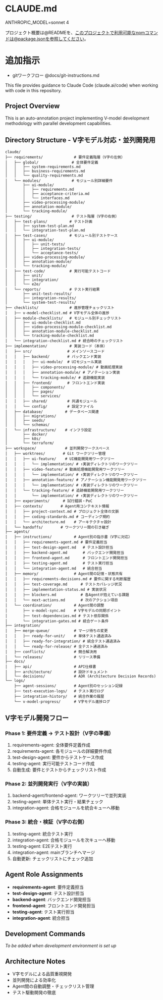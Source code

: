 # CLAUDE.md

ANTHROPIC_MODEL=sonnet 4

プロジェクト概要は@READMEを、このプロジェクトで利用可能なnpmコマンドは@package.jsonを参照してください。

# 追加指示
- gitワークフロー @docs/git-instructions.md

This file provides guidance to Claude Code (claude.ai/code) when working with code in this repository.

## Project Overview

This is an auto-annotation project implementing V-model development methodology with parallel development capabilities.

## Directory Structure - V字モデル対応・並列開発用

```
claude/
├── requirements/              # 要件定義階層（V字の左側）
│   ├── global/               # 全体要件定義
│   │   ├── system-requirements.md
│   │   ├── business-requirements.md
│   │   └── quality-requirements.md
│   └── modules/              # モジュール別詳細要件
│       ├── ui-module/
│       │   ├── requirements.md
│       │   ├── acceptance-criteria.md
│       │   └── interfaces.md
│       ├── video-processing-module/
│       ├── annotation-module/
│       └── tracking-module/
├── testing/                  # テスト階層（V字の右側）
│   ├── test-plans/          # テスト計画
│   │   ├── system-test-plan.md
│   │   └── integration-test-plan.md
│   ├── test-cases/          # モジュール別テストケース
│   │   ├── ui-module/
│   │   │   ├── unit-tests/
│   │   │   ├── integration-tests/
│   │   │   └── acceptance-tests/
│   │   ├── video-processing-module/
│   │   ├── annotation-module/
│   │   └── tracking-module/
│   ├── test-code/           # 実行可能テストコード
│   │   ├── unit/
│   │   ├── integration/
│   │   └── e2e/
│   └── reports/             # テスト実行結果
│       ├── unit-test-results/
│       ├── integration-results/
│       └── system-test-results/
├── checklists/              # 進捗管理チェックリスト
│   ├── v-model-checklist.md # V字モデル全体の進捗
│   ├── module-checklists/   # モジュール別チェックリスト
│   │   ├── ui-module-checklist.md
│   │   ├── video-processing-module-checklist.md
│   │   ├── annotation-module-checklist.md
│   │   └── tracking-module-checklist.md
│   └── integration-checklist.md # 統合時のチェックリスト
├── implementation/          # 実装コード（本体）
│   ├── src/                # メインソースコード
│   │   ├── backend/        # バックエンド実装
│   │   │   ├── ui-module/  # UIモジュール実装
│   │   │   ├── video-processing-module/ # 動画処理実装
│   │   │   ├── annotation-module/ # アノテーション実装
│   │   │   └── tracking-module/ # 追跡機能実装
│   │   ├── frontend/       # フロントエンド実装
│   │   │   ├── components/
│   │   │   ├── pages/
│   │   │   └── services/
│   │   ├── shared/         # 共通モジュール
│   │   └── config/         # 設定ファイル
│   ├── database/          # データベース関連
│   │   ├── migrations/
│   │   ├── seeds/
│   │   └── schemas/
│   └── infrastructure/    # インフラ設定
│       ├── docker/
│       ├── k8s/
│       └── terraform/
├── workspace/             # 並列開発ワークスペース
│   ├── worktrees/        # Git ワークツリー管理
│   │   ├── ui-feature/    # UI機能開発用ワークツリー
│   │   │   └── implementation/ # ↑実装ディレクトリのワークツリー
│   │   ├── video-feature/ # 動画処理機能開発用ワークツリー
│   │   │   └── implementation/ # ↑実装ディレクトリのワークツリー
│   │   ├── annotation-feature/ # アノテーション機能開発用ワークツリー
│   │   │   └── implementation/ # ↑実装ディレクトリのワークツリー
│   │   └── tracking-feature/ # 追跡機能開発用ワークツリー
│   │       └── implementation/ # ↑実装ディレクトリのワークツリー
│   ├── experiments/      # 試行錯誤・PoC
│   ├── contexts/        # Agent用コンテキスト情報
│   │   ├── project-context.md # プロジェクト全体の文脈
│   │   ├── coding-standards.md # コーディング規約
│   │   └── architecture.md    # アーキテクチャ設計
│   └── handoffs/        # ワークツリー間の引き継ぎ
├── agents/
│   ├── instructions/          # Agent別の指示書（V字に対応）
│   │   ├── requirements-agent.md # 要件定義担当
│   │   ├── test-design-agent.md   # テスト設計担当
│   │   ├── backend-agent.md       # バックエンド開発担当
│   │   ├── frontend-agent.md      # フロントエンド開発担当
│   │   ├── testing-agent.md       # テスト実行担当
│   │   └── integration-agent.md   # 統合担当
│   ├── memory/                # Agent間の記憶・状態共有
│   │   ├── requirements-decisions.md # 要件に関する判断履歴
│   │   ├── test-coverage.md      # テストカバレッジ状況
│   │   ├── implementation-status.md # 実装状況
│   │   ├── blockers.md           # 各Agentが抱えている課題
│   │   └── next-actions.md       # 次のアクション項目
│   └── coordination/          # Agent間の調整
│       ├── v-model-sync.md    # V字モデルの同期ポイント
│       ├── test-dependencies.md # テスト依存関係
│       └── integration-gates.md # 統合ゲート条件
├── integration/
│   ├── merge-queue/           # マージ待ちの変更
│   │   ├── ready-for-unit/    # 単体テスト通過済み
│   │   ├── ready-for-integration/ # 統合テスト通過済み
│   │   └── ready-for-release/ # 全テスト通過済み
│   ├── conflicts/             # 競合解決用
│   └── releases/              # リリース準備
├── docs/
│   ├── api/                   # API仕様書
│   ├── architecture/          # 設計ドキュメント
│   └── decisions/             # ADR (Architecture Decision Records)
└── logs/
    ├── agent-sessions/        # Agent別のセッション記録
    ├── test-execution-logs/   # テスト実行ログ
    ├── integration-history/   # 統合作業の履歴
    └── v-model-progress/      # V字モデル進捗ログ
```

## V字モデル開発フロー

### Phase 1: 要件定義 → テスト設計（V字の準備）
1. requirements-agent: 全体要件定義作成
2. requirements-agent: 各モジュールの詳細要件作成
3. test-design-agent: 要件からテストケース作成
4. testing-agent: 実行可能テストコード作成
5. 自動生成: 要件とテストからチェックリスト作成

### Phase 2: 並列開発実行（V字の実装）
1. backend-agent/frontend-agent: ワークツリーで並列実装
2. testing-agent: 単体テスト実行・結果チェック
3. integration-agent: 合格モジュールを統合キューへ移動

### Phase 3: 統合・検証（V字の右側）
1. testing-agent: 統合テスト実行
2. integration-agent: 合格モジュールを次キューへ移動
3. testing-agent: E2Eテスト実行
4. integration-agent: mainブランチへマージ
5. 自動更新: チェックリストにチェック追加

## Agent Role Assignments

- **requirements-agent**: 要件定義担当
- **test-design-agent**: テスト設計担当  
- **backend-agent**: バックエンド開発担当
- **frontend-agent**: フロントエンド開発担当
- **testing-agent**: テスト実行担当
- **integration-agent**: 統合担当

## Development Commands

*To be added when development environment is set up*

## Architecture Notes

- V字モデルによる品質重視開発
- 並列開発による効率化
- Agent間の自動調整・チェックリスト管理
- テスト駆動開発の徹底